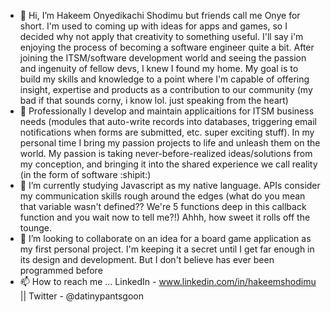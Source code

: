 - 👋 Hi, I’m Hakeem Onyedikachi Shodimu but friends call me Onye for short. I'm used to coming up with ideas for apps and games, so I decided why not apply that creativity to something useful. I'll say i'm enjoying the process of becoming a software engineer quite a bit. After joining the ITSM/software development world and seeing the passion and ingenuity of fellow devs, I knew I found my home. My goal is to build my skills and knowledge to a point where I'm capable of offering insight, expertise and products as a contribution to our community (my bad if that sounds corny, i know lol. just speaking from the heart) 
- 👀 Professionally I develop and maintain applicaitions for ITSM business needs (modules that auto-write records into databases, triggering email notifications when forms are submitted, etc. super exciting stuff). In my personal time I bring my passion projects to life and unleash them on the world. My passion is taking never-before-realized ideas/solutions from my conception, and bringing it into the shared experience we call reality (in the form of software :shipit:)
- 🌱 I’m currently studying Javascript as my native language. APIs consider my communication skills rough around the edges (what do you mean that variable wasn't defined?? We're 5 functions deep in this callback function and you wait now to tell me?!) Ahhh, how sweet it rolls off the tounge.
- 💞️ I’m looking to collaborate on an idea for a board game application as my first personal project. I'm keeping it a secret until I get far enough in its design and development. But I don't believe has ever been programmed before
- 📫 How to reach me ... LinkedIn - www.linkedin.com/in/hakeemshodimu || Twitter - @datinypantsgoon


<!---
hshodimu/hshodimu is a ✨ special ✨ repository because its `README.md` (this file) appears on your GitHub profile.
You can click the Preview link to take a look at your changes.
--->
